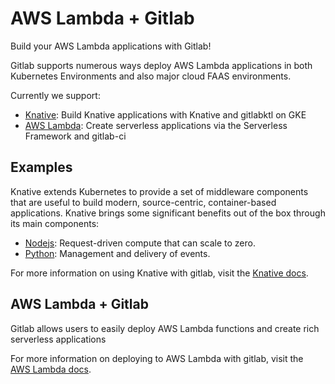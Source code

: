 # AWS Lambda + Gitlab

Build your AWS Lambda applications with Gitlab! 

Gitlab supports numerous ways deploy AWS Lambda applications in both Kubernetes Environments and also major cloud FAAS environments.

Currently we support:

- [Knative](../knative.md): Build Knative applications with Knative and gitlabktl on GKE
- [AWS Lambda](../aws.md): Create serverless applications via the Serverless Framework and gitlab-ci

## Examples



Knative extends Kubernetes to provide a set of middleware components that are useful to build modern, source-centric, container-based applications. Knative brings some significant benefits out of the box through its main components:

- [Nodejs](https://github.com/knative/serving): Request-driven compute that can scale to zero.
- [Python](https://github.com/knative/eventing): Management and delivery of events.

For more information on using Knative with gitlab, visit the [Knative docs](../knative.md).


## AWS Lambda + Gitlab

Gitlab allows users to easily deploy AWS Lambda functions and create rich serverless applications

For more information on deploying to AWS Lambda with gitlab, visit the [AWS Lambda docs](../aws.md).
